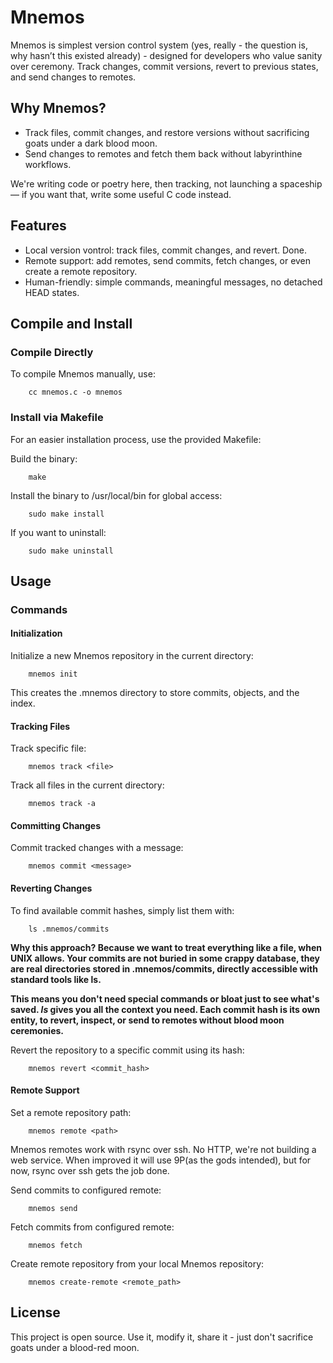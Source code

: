 # Mnemos

Mnemos is simplest version control system (yes, really - the question is, why hasn’t this existed already) - designed for developers who value sanity over ceremony. Track changes, commit versions, revert to previous states, and send changes to remotes.

## Why Mnemos?

- Track files, commit changes, and restore versions without sacrificing goats under a dark blood moon.
- Send changes to remotes and fetch them back without labyrinthine workflows.

We're writing code or poetry here, then tracking, not launching a spaceship — if you want that, write some useful C code instead.

## Features

- Local version vontrol: track files, commit changes, and revert. Done.
- Remote support: add remotes, send commits, fetch changes, or even create a remote repository.
- Human-friendly: simple commands, meaningful messages, no detached HEAD states.

## Compile and Install

### Compile Directly

To compile Mnemos manually, use:

		cc mnemos.c -o mnemos

### Install via Makefile

For an easier installation process, use the provided Makefile:

Build the binary:

		make

Install the binary to /usr/local/bin for global access:

		sudo make install

If you want to uninstall:

		sudo make uninstall

## Usage

### Commands

#### Initialization

Initialize a new Mnemos repository in the current directory:

	    mnemos init

This creates the .mnemos directory to store commits, objects, and the index.

#### Tracking Files

Track specific file:

	    mnemos track <file>

Track all files in the current directory:

	    mnemos track -a

#### Committing Changes

Commit tracked changes with a message:

		mnemos commit <message>

#### Reverting Changes

To find available commit hashes, simply list them with:

	    ls .mnemos/commits

**Why this approach? Because we want to treat everything like a file, when UNIX allows. Your commits are not buried in some crappy database, they are real directories stored in .mnemos/commits, directly accessible with standard tools like ls.**

**This means you don't need special commands or bloat just to see what's saved. *ls* gives you all the context you need. Each commit hash is its own entity, to revert, inspect, or send to remotes without blood moon ceremonies.**

Revert the repository to a specific commit using its hash:

	    mnemos revert <commit_hash>

#### Remote Support

Set a remote repository path:

		mnemos remote <path>

Mnemos remotes work with rsync over ssh. No HTTP, we're not building a web service. When improved it will use 9P(as the gods intended), but for now, rsync over ssh gets the job done.

Send commits to configured remote:

		mnemos send

Fetch commits from configured remote:

		mnemos fetch

Create remote repository from your local Mnemos repository:

		mnemos create-remote <remote_path>

## License

This project is open source. Use it, modify it, share it - just don't sacrifice goats under a blood-red moon.
